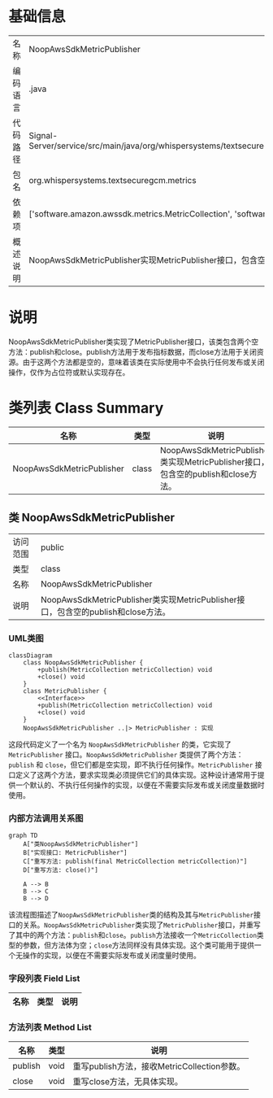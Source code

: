 # 基础信息

|      |      |
|------|------|
| 名称 | NoopAwsSdkMetricPublisher |
| 编码语言 | .java |
| 代码路径 | Signal-Server/service/src/main/java/org/whispersystems/textsecuregcm/metrics/NoopAwsSdkMetricPublisher.java |
| 包名 | org.whispersystems.textsecuregcm.metrics |
| 依赖项 | ['software.amazon.awssdk.metrics.MetricCollection', 'software.amazon.awssdk.metrics.MetricPublisher'] |
| 概述说明 | NoopAwsSdkMetricPublisher实现MetricPublisher接口，包含空publish和close方法。 |

# 说明

NoopAwsSdkMetricPublisher类实现了MetricPublisher接口，该类包含两个空方法：publish和close。publish方法用于发布指标数据，而close方法用于关闭资源。由于这两个方法都是空的，意味着该类在实际使用中不会执行任何发布或关闭操作，仅作为占位符或默认实现存在。

# 类列表 Class Summary

| 名称   | 类型  | 说明 |
|-------|------|-------------|
| NoopAwsSdkMetricPublisher | class | NoopAwsSdkMetricPublisher类实现MetricPublisher接口，包含空的publish和close方法。 |



## 类 NoopAwsSdkMetricPublisher

|      |      |
|------|------|
| 访问范围 | public |
| 类型 | class |
| 名称 | NoopAwsSdkMetricPublisher |
| 说明 | NoopAwsSdkMetricPublisher类实现MetricPublisher接口，包含空的publish和close方法。 |


### UML类图

```mermaid
classDiagram
    class NoopAwsSdkMetricPublisher {
        +publish(MetricCollection metricCollection) void
        +close() void
    }
    class MetricPublisher {
        <<Interface>>
        +publish(MetricCollection metricCollection) void
        +close() void
    }
    NoopAwsSdkMetricPublisher ..|> MetricPublisher : 实现
```

这段代码定义了一个名为 `NoopAwsSdkMetricPublisher` 的类，它实现了 `MetricPublisher` 接口。`NoopAwsSdkMetricPublisher` 类提供了两个方法：`publish` 和 `close`，但它们都是空实现，即不执行任何操作。`MetricPublisher` 接口定义了这两个方法，要求实现类必须提供它们的具体实现。这种设计通常用于提供一个默认的、不执行任何操作的实现，以便在不需要实际发布或关闭度量数据时使用。


### 内部方法调用关系图

```mermaid
graph TD
    A["类NoopAwsSdkMetricPublisher"]
    B["实现接口: MetricPublisher"]
    C["重写方法: publish(final MetricCollection metricCollection)"]
    D["重写方法: close()"]

    A --> B
    B --> C
    B --> D
```

该流程图描述了`NoopAwsSdkMetricPublisher`类的结构及其与`MetricPublisher`接口的关系。`NoopAwsSdkMetricPublisher`类实现了`MetricPublisher`接口，并重写了其中的两个方法：`publish`和`close`。`publish`方法接收一个`MetricCollection`类型的参数，但方法体为空；`close`方法同样没有具体实现。这个类可能用于提供一个无操作的实现，以便在不需要实际发布或关闭度量时使用。

### 字段列表 Field List

| 名称  | 类型  | 说明 |
|-------|-------|------|

### 方法列表 Method List

| 名称  | 类型  | 说明 |
|-------|-------|------|
| publish | void | 重写publish方法，接收MetricCollection参数。 |
| close | void | 重写close方法，无具体实现。 |




